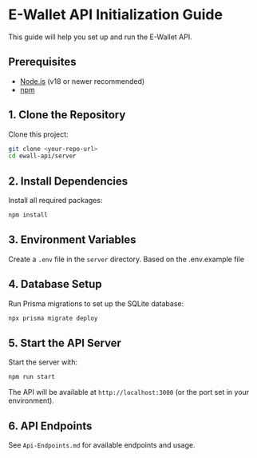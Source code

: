 # E-Wallet API Initialization Guide

This guide will help you set up and run the E-Wallet API.

## Prerequisites
- [Node.js](https://nodejs.org/) (v18 or newer recommended)
- [npm](https://www.npmjs.com/)

## 1. Clone the Repository
Clone this project:
```sh
git clone <your-repo-url>
cd ewall-api/server
```

## 2. Install Dependencies
Install all required packages:
```sh
npm install
```

## 3. Environment Variables
Create a `.env` file in the `server` directory. Based on the .env.example file

## 4. Database Setup
Run Prisma migrations to set up the SQLite database:
```sh
npx prisma migrate deploy
```

## 5. Start the API Server
Start the server with:
```sh
npm run start
```

The API will be available at `http://localhost:3000` (or the port set in your environment).

## 6. API Endpoints
See `Api-Endpoints.md` for available endpoints and usage.